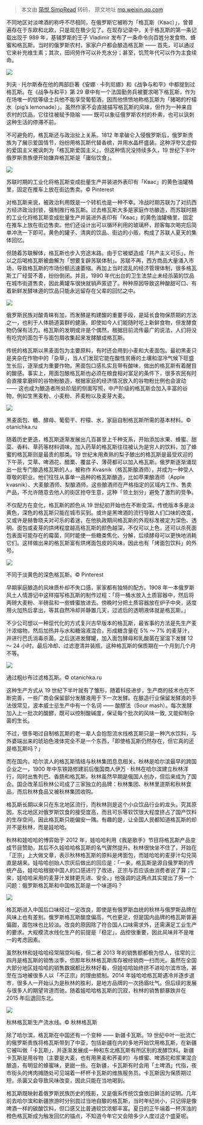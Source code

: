 > 本文由 [简悦 SimpRead](http://ksria.com/simpread/) 转码， 原文地址 [mp.weixin.qq.com](https://mp.weixin.qq.com/s/U03girIZiN8pr7rilxYSPw)

  

不同地区对淡啤酒的称呼不尽相同，在俄罗斯它被称为「格瓦斯（Квас）」，曾普遍存在于东欧和北欧，只是现在极少见了。在现存记录中，关于格瓦斯的第一条记载出现于 989 年，基辅罗斯的王子 Vladimir 发布了一条命令向百姓分发食物、蜂蜜和格瓦斯。当时的俄罗斯农村，家家户户都会酿造格瓦斯 —— 首先，可以通过它来补充维生素；其次，田间劳作可以补充水分；甚至，饥荒年代可以作为主食续命。

  

![](https://mmbiz.qpic.cn/mmbiz_png/bY8kic1sSBGm6uqicyia9tu4KuEQAMprcX6UB5BkZqAN1BuXEVNTdWY1R6v3c0ibMut2uWWic5UBC9ianX0UscgZMPcw/640?wx_fmt=png)

  

列夫 · 托尔斯泰在他的两部巨著《安娜 · 卡列尼娜》和《战争与和平》中都提到过格瓦斯。在《战争与和平》第 29 章中有一个法国勤务兵被要求喝下格瓦斯，作为在场唯一的低等级士兵他不能享受葡萄酒，因而他愤愤地称格瓦斯为「猪喝的柠檬水（pig’s lemonade）」。虽然作家不会直接描写格瓦斯的风味，但作为一种来自农村的饮品，它往往被赋予隐喻 —— 既可以象征俄罗斯农村的朴素，也可以讽刺这种生活的停滞不前。

  

不可避免的，格瓦斯还与政治扯上关系。1812 年拿破仑入侵俄罗斯后，俄罗斯贵族为了展示爱国情节，纷纷用格瓦斯代替香槟，并用水晶杯盛装。这种浮夸又虚假的爱国主义被讽刺为「格瓦斯爱国主义」，但这种情况没持续多久，19 世纪下半叶俄罗斯贵族便开始嫌弃格瓦斯是「庸俗饮食」。

  

![](https://mmbiz.qpic.cn/mmbiz_png/bY8kic1sSBGm6uqicyia9tu4KuEQAMprcX6zibicibK0zTezuMHT4H9ZIYjB2qwzdibxuZnMOUW3t9IohBVV1NUeErx6A/640?wx_fmt=png)

苏联时期的工业化将格瓦斯变成批量生产并装进外表印有「Квас」的黄色油罐桶里，固定在推车上放在街边售卖。© Pinterest

  

对格瓦斯来说，被政治利用既是一个转机也是一种不幸。冷战时期苏联为了对抗西方经济政治封锁，强制推行格瓦斯。过去格瓦斯大多是家庭作坊酿造，而苏联时期的工业化将格瓦斯变成批量生产并装进外表印有「Квас」的黄色油罐桶里，固定在推车上放在街边售卖。他们还设计出可以循环利用的玻璃杯，顾客每次喝完后简单冲洗一下即可。黄色的罐子、清爽的饮品、街边的小贩，构成了苏联人夏天的集体回忆。

  

但随着苏联解体，格瓦斯也步入穷途末路。由于它被塑造成「共产主义可乐」，所以之后喝格瓦斯被曲解为「想要复辟苏联体制」。苏联不再，西方商品大量涌入市场，导致格瓦斯的市场份额迅速萎缩。再加上当时混乱的经济管理体制，很多格瓦斯工厂经营不善，纷纷倒闭。并且，1990 年代出台的卫生法禁止未经杀菌的饮品在城市街道售卖，因此黄罐车很快就销声匿迹了。种种原因导致这种酸甜可口、有着新鲜发酵味道的饮品只能永远留存在父辈的回忆之中。

  

![](https://mmbiz.qpic.cn/mmbiz_png/bY8kic1sSBGm6uqicyia9tu4KuEQAMprcX6vFicb24QHcssgupxT1ib1JNUc7C9edjQejeHB48D9OCRzqoeShmJQYqg/640?wx_fmt=png)

  

俄罗斯民族对酸青睐有加，而发酵是构建酸的重要手段，是延长食物保质期的方法之一，也利于人体肠道菌群的健康。即使如今人们能随时吃上新鲜食物，但发酵食物仍保有活力。格瓦斯的发明或许是个偶然，根据目前流传最广的说法，人们将没有吃完的面包干与面包屑收集起来发酵酿成格瓦斯。

  

传统的格瓦斯以黑麦面包为主要原料，有时还会用到小麦和大麦面包。最初黑麦只是夹杂在作物中的「杂草」，当人们发现它能在酸性贫瘠的土壤和湿冷气候下旺盛生长后，逐渐成为重要作物。黑面包口感扎实且带有酸味，做出的格瓦斯有着醒目的酸感。事实上，用面包酿格瓦斯也必须在粮食相对富足的条件下，很多农民有时会直接拿磨碎的谷物粉酿造，根据家庭的经济情况放入的谷物粉比例也会波动 —— 这也成为酿造者所处阶层的侧面写照，中产阶级的格瓦斯会加入丰富的谷物，例如生黑麦粉、小麦粉、荞麦粉以及麦芽大麦。

  

![](https://mmbiz.qpic.cn/mmbiz_png/bY8kic1sSBGm6uqicyia9tu4KuEQAMprcX6h7lhKOokJ7NpTTQYOwFVLG2kpwXSZiaoUcZFefauFKOx1c6MbYtRbyg/640?wx_fmt=png)

黑麦面包、糖、酵母、葡萄干、柠檬、水，家庭自制格瓦斯所需的基本材料。© otanichka.ru

  

随着历史更迭，格瓦斯逐渐发展出几百甚至上千种支系，开始添加水果、蜂蜜、甜菜、香料、草药等材料调味。加入药草的格瓦斯往往被认为是穷人的饮料，加了蜂蜜的格瓦斯则是最贵的那类。19 世纪末用煮熟的梨子酿出的格瓦斯是最受欢迎的下午茶，艾草、啤酒花、醋栗、覆盆子、薄荷都可以加入格瓦斯。俄罗斯逐渐涌现出一批专门酿造格瓦斯的人，被称作 Kvasnik（格瓦斯酿酒师），并成为一种受人尊敬的职业。他们往往从事单一品种的格瓦斯酿造，比如苹果酿酒师（Apple kvasnik）、大麦酿酒师、梨酿酒师。这些酿酒师在严格指定的区域内工作、售卖产品，不允许随意去他人的街区抢夺生意，这种「领土划分」避免了激烈的竞争。

  

不仅配方在变化，格瓦斯的颜色从 19 世纪初开始也在不断变深。传统版本多是淡黄色，深色的格瓦斯只能在城市买到。或许是黑啤酒的流行导致人们口味的改变，又或许是赫鲁晓夫对可乐的着迷，在他执政期间格瓦斯的外观标准被定为深色、透明。面包或麦芽的烘烤程度越高格瓦斯的颜色越深，不仅可以上色，还可以杀死面包表面可能存在的霉菌，同时能使一些糖类焦化、分解，后续酵母可以更快地消耗它们。这样做出来的格瓦斯富有烘烤面包皮的风味，因此也有「烤面包饮料」的外号。

  

![](https://mmbiz.qpic.cn/mmbiz_png/bY8kic1sSBGm6uqicyia9tu4KuEQAMprcX6S9ianmcH1WVSQfBSeoibotAHMTy6q3ngI7MBuqNoic67nzDx6F8UdI6TQ/640?wx_fmt=png)

不同于淡黄色的深色格瓦斯。© Pinterest

  

早期家庭酿造的风味质朴却不失口感，家家都有独特的配方。1908 年一本俄罗斯风土人情游记中这样描写格瓦斯的制作过程：「将一桶水放入土质容器中，然后将两磅大麦粉、半磅盐和一些蜂蜜放进去。傍晚时分把土质容器放在炉子中央，适度用火加热后拿出，等其自然冷却并静置几天，过滤后的透明液体就是格瓦斯。」

  

不少公司想以一种现代化的方式复兴古早版本的格瓦斯，最省事的方法是先生产麦汁浓缩物，然后加热并与水和糖溶液混合，形成糖含量在 5% ～ 7% 的麦芽汁，并进行巴氏消毒杀菌。之后送进发酵罐，加入面包酵母和乳酸菌在室温下发酵 12 ～ 24 小时。最后冷却、过滤澄清并装瓶，这种格瓦斯的保质期在一个月到几个月不等。

  

![](https://mmbiz.qpic.cn/mmbiz_png/bY8kic1sSBGm6uqicyia9tu4KuEQAMprcX6wTT4QnuIfqgfQpZ25j8Eeo66b9XdjV9yVeT4e7UacqDaBoc2XmBKSw/640?wx_fmt=png)

通过粗纱布过滤格瓦斯。© otanichka.ru

  

这种生产方式从 19 世纪下半叶就有了雏形，随着科技进步，生产商的技术也在不断完善，一些厂商会保留部分发酵液用于下一次发酵。在酿造行业保留发酵液的手法很常见，波本威士忌生产中有一个名词 —— 酸醪法（Sour mash）。每次发酵加入上一批次的酸醪，既可以控制酸碱度，保证每个批次的风味一致, 又能抑制杂菌的生长。

  

不过，很多喝过自制格瓦斯的老一辈人会抱怨流水线格瓦斯只是一种汽水饮料，与外婆端出来的琥珀色液体完全不是一个东西，「即使格瓦斯仍然存在，但它真的还是格瓦斯吗？」

  

  

而在国内，哈尔滨人的格瓦斯情结与秋林集团息息相关。秋林是哈尔滨最早的跨国企业之一，1900 年中东铁路修建前后俄国商人伊万 · 秋林在哈尔滨建立秋林洋行，同时出售列巴、香肠和格瓦斯。秋林虽然早期是俄国人创办，但后来成为了国企。国企改革后秋林公司成了三家独立的品牌：秋林集团、秋林里道斯和秋林食品，而后秋林食品又被秋林集团收购。

  

格瓦斯长期以来只在东北地区流行，而秋林则是这个小众饮品行业的龙头。究其原因，东北地区对俄罗斯饮食的接受度高，而且可乐等软饮很大程度挤占了国产饮料的生存空间，因此格瓦斯只能偏安一隅。有趣的是，让全国人民都知道格瓦斯的却并不是秋林，而是娃哈哈。

  

秋林和娃哈哈的博弈始于 2012 年，娃哈哈利用《我是歌手》节目将格瓦斯产品变成节目赞助，其后不久娃哈哈格瓦斯的名气骤然提升。秋林很快坐不住了，开始在「正宗」上大做文章，表示秋林格瓦斯的原料是烤面包，而娃哈哈的麦芽汁勾兑简直是胡来。娃哈哈创始人宗庆后做出的回应是：「一来，格瓦斯是源自俄罗斯的传统产品，娃哈哈根据中国人的口感进行了改进，正宗与否应该由消费者说了算；二来，娃哈哈采用的麦芽汁发酵更先进、安全。」他强调的这两点其实提出了另一个问题：俄罗斯格瓦斯和中国格瓦斯是一个味道吗？

  

![](https://mmbiz.qpic.cn/mmbiz_png/bY8kic1sSBGm6uqicyia9tu4KuEQAMprcX6ZCW5pt6rLYRHiaaNhvmPoQibEQvVmKbQRBSmQ8ZJ7YoynJPhACGY6bww/640?wx_fmt=png)

  

格瓦斯进入中国后口味经过一定改良，即使是有俄罗斯血统的秋林与俄罗斯品牌在风味上也有差别。俄罗斯格瓦斯酸度偏高，气也更足，但是国内品牌的格瓦斯普遍偏甜，面包味也比较淡。改良的原因除了符合国人口味需求外，还需满足工业生产的要求。大规模流水线化生产的前提是「稳定」，品控很重要，因此风味并不是唯一的考虑因素。

  

虽然秋林和娃哈哈经常隔空叫板，但二者 2013 年的销售额都极为惊人，往常的三四月是格瓦斯的销售淡季，但那年秋林格瓦斯库存被经销商一扫而光。虽然在全国大部分地区娃哈哈的销售数据都比秋林好看，但娃哈哈始终挤不进哈尔滨市场，甚至在当地被很多人以「不正宗」的理由抵制。2014 年娃哈哈格瓦斯遇冷并逐步退市，很多人一开始认为是秋林的胜利，是地方品牌的一次扬眉吐气。但后续的发展与很多人的期望背道而驰，随着娃哈哈格瓦斯的沉寂，秋林的销售额暴跌并在 2015 年后退回东北。

  

![](https://mmbiz.qpic.cn/mmbiz_png/bY8kic1sSBGm6uqicyia9tu4KuEQAMprcX6LhypA7m338Iuaamianplp4OPLl7OjfYOJxrhBvGUyctBpDfhnAtchAg/640?wx_fmt=png)

秋林格瓦斯生产流水线。© 秋林格瓦斯

  

除了哈尔滨，格瓦斯在中国还有一个变种 —— 新疆卡瓦斯。19 世纪中叶一批流亡的俄罗斯贵族将格瓦斯带到了中亚，包括新疆在内的多地开始饮用格瓦斯，在新疆它被叫做「卡瓦斯」，并逐渐发展成一种和东北格瓦斯有所区别的发酵饮料。新疆卡瓦斯是用谷物（主要是大麦，也有用黑麦和荞麦的）与蜂蜜、啤酒花和浆果混合酿造，有明显的蜂蜜味，更甜一些。在新疆，卡瓦斯有时会用「土啤酒」代指，夜市街头的烤肉摊随处可见端着一杯杯卡瓦斯的维族服务员。卡瓦斯因为保质期过短，杀菌又会导致风味改变，因此只能在当地喝到。

  

格瓦斯既映射着俄罗斯民族历史的残影，又是俄系传统饮食依旧鲜活的证明。几年前去哈尔滨和新疆旅游时分别尝过当地自酿的格瓦斯，当时年纪尚小，只记得是像啤酒一样的碳酸饮料，但口感又比普通软饮浓郁丰富。夏日的正午端着一杯浑浊的橙色格瓦斯成为触发回忆的锚点，不知道今年它又会陪多少人度过这个盛夏呢。